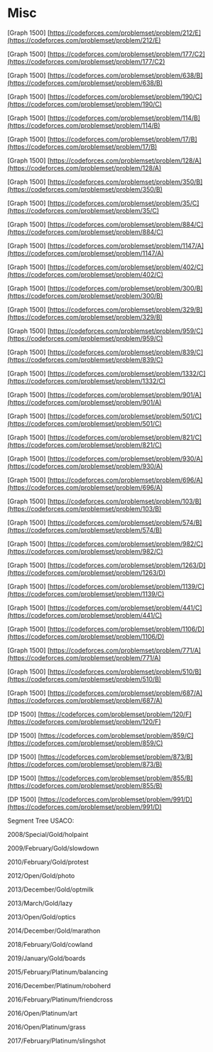 # Misc

\[Graph 1500\] [https://codeforces.com/problemset/problem/212/E](https://codeforces.com/problemset/problem/212/E)

\[Graph 1500\] [https://codeforces.com/problemset/problem/177/C2](https://codeforces.com/problemset/problem/177/C2)

\[Graph 1500\] [https://codeforces.com/problemset/problem/638/B](https://codeforces.com/problemset/problem/638/B)

\[Graph 1500\] [https://codeforces.com/problemset/problem/190/C](https://codeforces.com/problemset/problem/190/C)

\[Graph 1500\] [https://codeforces.com/problemset/problem/114/B](https://codeforces.com/problemset/problem/114/B)

\[Graph 1500\] [https://codeforces.com/problemset/problem/17/B](https://codeforces.com/problemset/problem/17/B)

\[Graph 1500\] [https://codeforces.com/problemset/problem/128/A](https://codeforces.com/problemset/problem/128/A)

\[Graph 1500\] [https://codeforces.com/problemset/problem/350/B](https://codeforces.com/problemset/problem/350/B)

\[Graph 1500\] [https://codeforces.com/problemset/problem/35/C](https://codeforces.com/problemset/problem/35/C)

\[Graph 1500\] [https://codeforces.com/problemset/problem/884/C](https://codeforces.com/problemset/problem/884/C)

\[Graph 1500\] [https://codeforces.com/problemset/problem/1147/A](https://codeforces.com/problemset/problem/1147/A)

\[Graph 1500\] [https://codeforces.com/problemset/problem/402/C](https://codeforces.com/problemset/problem/402/C)

\[Graph 1500\] [https://codeforces.com/problemset/problem/300/B](https://codeforces.com/problemset/problem/300/B)

\[Graph 1500\] [https://codeforces.com/problemset/problem/329/B](https://codeforces.com/problemset/problem/329/B)

\[Graph 1500\] [https://codeforces.com/problemset/problem/959/C](https://codeforces.com/problemset/problem/959/C)

\[Graph 1500\] [https://codeforces.com/problemset/problem/839/C](https://codeforces.com/problemset/problem/839/C)

\[Graph 1500\] [https://codeforces.com/problemset/problem/1332/C](https://codeforces.com/problemset/problem/1332/C)

\[Graph 1500\] [https://codeforces.com/problemset/problem/901/A](https://codeforces.com/problemset/problem/901/A)

\[Graph 1500\] [https://codeforces.com/problemset/problem/501/C](https://codeforces.com/problemset/problem/501/C)

\[Graph 1500\] [https://codeforces.com/problemset/problem/821/C](https://codeforces.com/problemset/problem/821/C)

\[Graph 1500\] [https://codeforces.com/problemset/problem/930/A](https://codeforces.com/problemset/problem/930/A)

\[Graph 1500\] [https://codeforces.com/problemset/problem/696/A](https://codeforces.com/problemset/problem/696/A)

\[Graph 1500\] [https://codeforces.com/problemset/problem/103/B](https://codeforces.com/problemset/problem/103/B)

\[Graph 1500\] [https://codeforces.com/problemset/problem/574/B](https://codeforces.com/problemset/problem/574/B)

\[Graph 1500\] [https://codeforces.com/problemset/problem/982/C](https://codeforces.com/problemset/problem/982/C)

\[Graph 1500\] [https://codeforces.com/problemset/problem/1263/D](https://codeforces.com/problemset/problem/1263/D)

\[Graph 1500\] [https://codeforces.com/problemset/problem/1139/C](https://codeforces.com/problemset/problem/1139/C)

\[Graph 1500\] [https://codeforces.com/problemset/problem/441/C](https://codeforces.com/problemset/problem/441/C)

\[Graph 1500\] [https://codeforces.com/problemset/problem/1106/D](https://codeforces.com/problemset/problem/1106/D)

\[Graph 1500\] [https://codeforces.com/problemset/problem/771/A](https://codeforces.com/problemset/problem/771/A)

\[Graph 1500\] [https://codeforces.com/problemset/problem/510/B](https://codeforces.com/problemset/problem/510/B)

\[Graph 1500\] [https://codeforces.com/problemset/problem/687/A](https://codeforces.com/problemset/problem/687/A)

\[DP 1500\] [https://codeforces.com/problemset/problem/120/F](https://codeforces.com/problemset/problem/120/F)

\[DP 1500\] [https://codeforces.com/problemset/problem/859/C](https://codeforces.com/problemset/problem/859/C)

\[DP 1500\] [https://codeforces.com/problemset/problem/873/B](https://codeforces.com/problemset/problem/873/B)

\[DP 1500\] [https://codeforces.com/problemset/problem/855/B](https://codeforces.com/problemset/problem/855/B)

\[DP 1500\] [https://codeforces.com/problemset/problem/991/D](https://codeforces.com/problemset/problem/991/D)

Segment Tree USACO:

2008/Special/Gold/holpaint

2009/February/Gold/slowdown

2010/February/Gold/protest

2012/Open/Gold/photo

2013/December/Gold/optmilk

2013/March/Gold/lazy

2013/Open/Gold/optics

2014/December/Gold/marathon

2018/February/Gold/cowland

2019/January/Gold/boards

2015/February/Platinum/balancing

2016/December/Platinum/roboherd

2016/February/Platinum/friendcross

2016/Open/Platinum/art

2016/Open/Platinum/grass

2017/February/Platinum/slingshot

